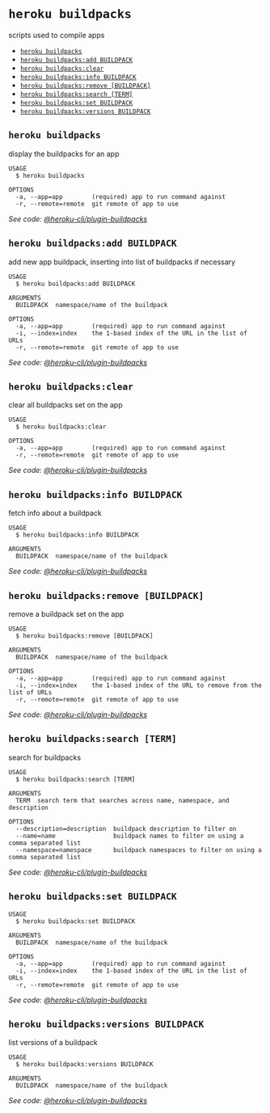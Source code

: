 `heroku buildpacks`
===================

scripts used to compile apps

* [`heroku buildpacks`](#heroku-buildpacks)
* [`heroku buildpacks:add BUILDPACK`](#heroku-buildpacksadd-buildpack)
* [`heroku buildpacks:clear`](#heroku-buildpacksclear)
* [`heroku buildpacks:info BUILDPACK`](#heroku-buildpacksinfo-buildpack)
* [`heroku buildpacks:remove [BUILDPACK]`](#heroku-buildpacksremove-buildpack)
* [`heroku buildpacks:search [TERM]`](#heroku-buildpackssearch-term)
* [`heroku buildpacks:set BUILDPACK`](#heroku-buildpacksset-buildpack)
* [`heroku buildpacks:versions BUILDPACK`](#heroku-buildpacksversions-buildpack)

## `heroku buildpacks`

display the buildpacks for an app

```
USAGE
  $ heroku buildpacks

OPTIONS
  -a, --app=app        (required) app to run command against
  -r, --remote=remote  git remote of app to use
```

_See code: [@heroku-cli/plugin-buildpacks](https://github.com/heroku/cli/blob/v7.38.1/packages/buildpacks/src/commands/buildpacks/index.ts)_

## `heroku buildpacks:add BUILDPACK`

add new app buildpack, inserting into list of buildpacks if necessary

```
USAGE
  $ heroku buildpacks:add BUILDPACK

ARGUMENTS
  BUILDPACK  namespace/name of the buildpack

OPTIONS
  -a, --app=app        (required) app to run command against
  -i, --index=index    the 1-based index of the URL in the list of URLs
  -r, --remote=remote  git remote of app to use
```

_See code: [@heroku-cli/plugin-buildpacks](https://github.com/heroku/cli/blob/v7.38.1/packages/buildpacks/src/commands/buildpacks/add.ts)_

## `heroku buildpacks:clear`

clear all buildpacks set on the app

```
USAGE
  $ heroku buildpacks:clear

OPTIONS
  -a, --app=app        (required) app to run command against
  -r, --remote=remote  git remote of app to use
```

_See code: [@heroku-cli/plugin-buildpacks](https://github.com/heroku/cli/blob/v7.38.1/packages/buildpacks/src/commands/buildpacks/clear.ts)_

## `heroku buildpacks:info BUILDPACK`

fetch info about a buildpack

```
USAGE
  $ heroku buildpacks:info BUILDPACK

ARGUMENTS
  BUILDPACK  namespace/name of the buildpack
```

_See code: [@heroku-cli/plugin-buildpacks](https://github.com/heroku/cli/blob/v7.38.1/packages/buildpacks/src/commands/buildpacks/info.ts)_

## `heroku buildpacks:remove [BUILDPACK]`

remove a buildpack set on the app

```
USAGE
  $ heroku buildpacks:remove [BUILDPACK]

ARGUMENTS
  BUILDPACK  namespace/name of the buildpack

OPTIONS
  -a, --app=app        (required) app to run command against
  -i, --index=index    the 1-based index of the URL to remove from the list of URLs
  -r, --remote=remote  git remote of app to use
```

_See code: [@heroku-cli/plugin-buildpacks](https://github.com/heroku/cli/blob/v7.38.1/packages/buildpacks/src/commands/buildpacks/remove.ts)_

## `heroku buildpacks:search [TERM]`

search for buildpacks

```
USAGE
  $ heroku buildpacks:search [TERM]

ARGUMENTS
  TERM  search term that searches across name, namespace, and description

OPTIONS
  --description=description  buildpack description to filter on
  --name=name                buildpack names to filter on using a comma separated list
  --namespace=namespace      buildpack namespaces to filter on using a comma separated list
```

_See code: [@heroku-cli/plugin-buildpacks](https://github.com/heroku/cli/blob/v7.38.1/packages/buildpacks/src/commands/buildpacks/search.ts)_

## `heroku buildpacks:set BUILDPACK`

```
USAGE
  $ heroku buildpacks:set BUILDPACK

ARGUMENTS
  BUILDPACK  namespace/name of the buildpack

OPTIONS
  -a, --app=app        (required) app to run command against
  -i, --index=index    the 1-based index of the URL in the list of URLs
  -r, --remote=remote  git remote of app to use
```

_See code: [@heroku-cli/plugin-buildpacks](https://github.com/heroku/cli/blob/v7.38.1/packages/buildpacks/src/commands/buildpacks/set.ts)_

## `heroku buildpacks:versions BUILDPACK`

list versions of a buildpack

```
USAGE
  $ heroku buildpacks:versions BUILDPACK

ARGUMENTS
  BUILDPACK  namespace/name of the buildpack
```

_See code: [@heroku-cli/plugin-buildpacks](https://github.com/heroku/cli/blob/v7.38.1/packages/buildpacks/src/commands/buildpacks/versions.ts)_
